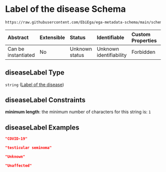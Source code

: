 # Label of the disease Schema

```txt
https://raw.githubusercontent.com/EbiEga/ega-metadata-schema/main/schemas/EGA.common-definitions.json#/definitions/diseaseDescriptor/properties/diseaseLabel
```



| Abstract            | Extensible | Status         | Identifiable            | Custom Properties | Additional Properties | Access Restrictions | Defined In                                                                                           |
| :------------------ | :--------- | :------------- | :---------------------- | :---------------- | :-------------------- | :------------------ | :--------------------------------------------------------------------------------------------------- |
| Can be instantiated | No         | Unknown status | Unknown identifiability | Forbidden         | Allowed               | none                | [EGA.common-definitions.json\*](../../../schemas/EGA.common-definitions.json "open original schema") |

## diseaseLabel Type

`string` ([Label of the disease](ega-12-definitions-disease-properties-label-of-the-disease.md))

## diseaseLabel Constraints

**minimum length**: the minimum number of characters for this string is: `1`

## diseaseLabel Examples

```json
"COVID-19"
```

```json
"testicular seminoma"
```

```json
"Unknown"
```

```json
"Unaffected"
```
